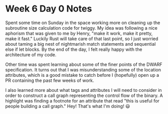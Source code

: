 # Week 6 Day 0 Notes

Spent some time on Sunday in the space working more on cleaning up the
subroutine size calculation code for twiggy. My idea was following a nice
aphorism that was given to me by Henry, "make it work, make it pretty, make it
fast." Luckily Rust will take care of that last point, so I just worried about
taming a big nest of nightmarish match statements and sequential else if let
blocks. By the end of the day, I felt really happy with the architecture of my
code.

Other time was spent learning about some of the finer points of the DWARF
specification. It turns out that I was misunderstanding some of the location
attributes, which is a good mistake to catch before I (hopefully) open up a PR
containing the past few weeks of work.

I also learned more about what tags and attributes I will need to consider in
order to construct a call graph representing the control flow of the binary. A
highlight was finding a footnote for an attribute that read "this is useful
for people building a call graph." Hey! That's what I'm doing! :smiley:

